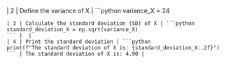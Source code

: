 | 2 | Define the variance of X | ```python
variance_X = 24
``` |  |
| 3 | Calculate the standard deviation (SD) of X | ```python
standard_deviation_X = np.sqrt(variance_X)
``` |  |
| 4 | Print the standard deviation | ```python
print(f"The standard deviation of X is: {standard_deviation_X:.2f}")
``` | The standard deviation of X is: 4.90 |
